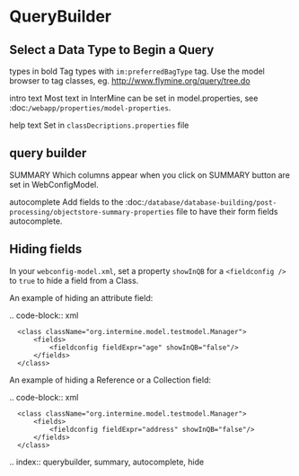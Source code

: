 QueryBuilder
==============

Select a Data Type to Begin a Query
--------------------------------------

types in bold
	Tag types with `im:preferredBagType` tag.  Use the model browser to tag classes, eg. http://www.flymine.org/query/tree.do

intro text
	Most text in InterMine can be set in model.properties, see :doc:`/webapp/properties/model-properties`.

help text
	Set in `classDecriptions.properties` file

query builder
-------------------

SUMMARY
	Which columns appear when you click on SUMMARY button are set in WebConfigModel.

autocomplete
	Add fields to the :doc:`/database/database-building/post-processing/objectstore-summary-properties` file to have their form fields autocomplete.

Hiding fields
-------------

In your ``webconfig-model.xml``, set a property ``showInQB`` for a ``<fieldconfig />`` to ``true`` to hide a field from a Class.

An example of hiding an attribute field:

.. code-block:: xml

      <class className="org.intermine.model.testmodel.Manager">
          <fields>
              <fieldconfig fieldExpr="age" showInQB="false"/>
          </fields>
      </class>

An example of hiding a Reference or a Collection field:

.. code-block:: xml

      <class className="org.intermine.model.testmodel.Manager">
          <fields>
              <fieldconfig fieldExpr="address" showInQB="false"/>
          </fields>
      </class>

.. index:: querybuilder, summary, autocomplete, hide
